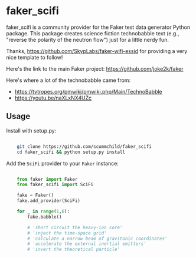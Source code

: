 # faker_scifi
faker_scifi is a community provider for the Faker test data generator Python package.  This package creates science fiction technobabble text (e.g., "reverse the polarity of the neutron flow") just for a little nerdy fun.

Thanks, https://github.com/SkypLabs/faker-wifi-essid for providing a very nice template to follow!

Here's the link to the main Faker project: https://github.com/joke2k/faker

Here's where a lot of the technobabble came from:
   * https://tvtropes.org/pmwiki/pmwiki.php/Main/TechnoBabble
   * https://youtu.be/naXLxNX4UZc

Usage
-----
Install with setup.py:

```bash

    git clone https://github.com/scummchild/faker_scifi
    cd faker_scifi && python setup.py install
```
Add the ``SciFi`` provider to your ``Faker`` instance:

```python

    from faker import Faker
    from faker_scifi import SciFi

    fake = Faker()
    fake.add_provider(SciFi)

    for _ in range(1,6):
        fake.babble()

        # 'short circuit the heavy-ion core'
        # 'inject the time-space grid'
        # 'calculate a narrow beam of gravitonic coordinates'
        # 'accelerate the external inertial emitters'
        # 'invert the theoretical particle'
```
